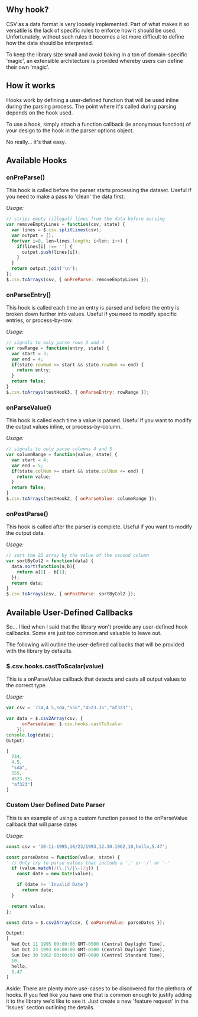 
## Why hook?

CSV as a data format is very loosely implemented. Part of what makes it so versatile is the lack of specific rules to enforce how it should be used. Unfortunately, without such rules it becomes a lot more difficult to define how the data should be interpreted.

To keep the library size small and avoid baking in a ton of domain-specific 'magic', an extensible architecture is provided whereby users can define their own 'magic'.

## How it works

Hooks work by defining a user-defined function that will be used inline during the parsing process. The point where it's called during parsing depends on the hook used.

To use a hook, simply attach a function callback (ie anonymous function) of your design to the hook in the parser options object.

No really... it's that easy.

## Available Hooks

### onPreParse()

This hook is called before the parser starts processing the dataset. Useful if you need to make a pass to 'clean' the data first.

*Usage:*

```javascript
// strips empty (illegal) lines from the data before parsing 
var removeEmptyLines = function(csv, state) {
  var lines = $.csv.splitLines(csv);
  var output = [];
  for(var i=0, len=lines.length; i<len; i++) {
    if(lines[i] !== '') {
      output.push(lines[i]);
    }
  }
  return output.join('\n');
}; 
$.csv.toArrays(csv, { onPreParse: removeEmptyLines });
```

### onParseEntry()

This hook is called each time an entry is parsed and before the entry is broken down further into values. Useful if you need to modify specific entries, or process-by-row.

*Usage:*

```javascript
// signals to only parse rows 3 and 4
var rowRange = function(entry, state) {
  var start = 3;
  var end = 4;
  if(state.rowNum >= start && state.rowNum <= end) {
    return entry;
  }
  return false;
}  
$.csv.toArrays(testHook3, { onParseEntry: rowRange });
```

### onParseValue()

This hook is called each time a value is parsed. Useful if you want to modify the output values inline, or process-by-column.

*Usage:*

```javascript
// signals to only parse columns 4 and 5
var columnRange = function(value, state) {
  var start = 4;
  var end = 5;
  if(state.colNum >= start && state.colNum <= end) {
    return value;
  }
  return false;
}
$.csv.toArrays(testHook2, { onParseValue: columnRange });
```

### onPostParse()

This hook is called after the parser is complete. Useful if you want to modify the output data.

*Usage:*

```javascript
// sort the 2D array by the value of the second column
var sortByCol2 = function(data) {
  data.sort(function(a,b){
    return a[1] - b[1];
  });
  return data;
}
$.csv.toArrays(csv, { onPostParse: sortByCol2 });
```

## Available User-Defined Callbacks

So... I lied when I said that the library won't provide any user-defined hook callbacks. Some are just too common and valuable to leave out.

The following will outline the user-defined callbacks that will be provided with the library by defaults.

### $.csv.hooks.castToScalar(value)

This is a onParseValue callback that detects and casts all output values to the correct type.

*Usage:*

```javascript
var csv = '734,4.5,sda,"555","4523.35","af323"';

var data = $.csv2Array(csv, {
      onParseValue: $.csv.hooks.castToScalar
    });
console.log(data);
Output:

[
  734,
  4.5,
  "sda",
  555,
  4523.35,
  "af323"]
]
```

### Custom User Defined Date Parser

This is an example of using a custom function passed to the onParseValue callback that will parse dates

*Usage:*

```javascript
const csv = '10-11-1995,10/23/1993,12.30.1962,10,hello,5.47';

const parseDates = function(value, state) {
  // Only try to parse values that include a '.' or '/' or '-'
  if (value.match(/(\.|\/|\-)/g)) {
    const date = new Date(value);

    if (date != 'Invalid Date')
      return date;
  }

  return value;
};

const data = $.csv2Array(csv, { onParseValue: parseDates });

Output:
[
  Wed Oct 11 1995 00:00:00 GMT-0500 (Central Daylight Time),
  Sat Oct 23 1993 00:00:00 GMT-0500 (Central Daylight Time),
  Sun Dec 30 1962 00:00:00 GMT-0600 (Central Standard Time),
  10,
  hello,
  5.47
]
```

Aside: There are plenty more use-cases to be discovered for the plethora of hooks. If you feel like you have one that is common enough to justify adding it to the library we'd like to see it. Just create a new 'feature request' in the 'issues' section outlining the details.
